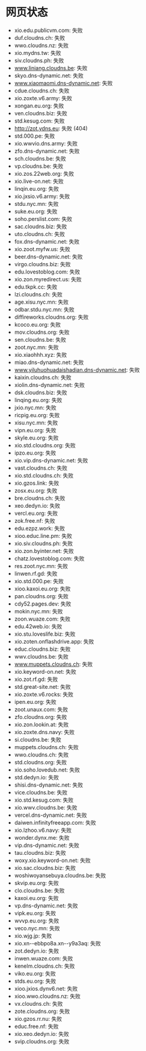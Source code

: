 # 网页状态
- xio.edu.publicvm.com: 失败
- duf.cloudns.ch: 失败
- wwo.cloudns.nz: 失败
- xio.mydns.tw: 失败
- siv.cloudns.ph: 失败
- www.liniang.cloudns.be: 失败
- skyo.dns-dynamic.net: 失败
- www.xiaomaomi.dns-dynamic.net: 失败
- cdue.cloudns.ch: 失败
- xio.zoxte.v6.army: 失败
- xongan.eu.org: 失败
- ven.cloudns.biz: 失败
- std.kesug.com: 失败
- http://zot.ydns.eu: 失败 (404)
- std.000.pe: 失败
- xio.wwvio.dns.army: 失败
- zfo.dns-dynamic.net: 失败
- sch.cloudns.be: 失败
- vp.cloudns.be: 失败
- xio.zos.22web.org: 失败
- xio.live-on.net: 失败
- linqin.eu.org: 失败
- xio.jxsio.v6.army: 失败
- stdu.nyc.mn: 失败
- suke.eu.org: 失败
- soho.perslist.com: 失败
- sac.cloudns.biz: 失败
- uto.cloudns.ch: 失败
- fox.dns-dynamic.net: 失败
- xio.zoot.myfw.us: 失败
- beer.dns-dynamic.net: 失败
- virgo.cloudns.biz: 失败
- edu.lovestoblog.com: 失败
- xio.zon.myredirect.us: 失败
- edu.tkpk.cc: 失败
- lzi.cloudns.ch: 失败
- age.xisu.nyc.mn: 失败
- odbar.stdu.nyc.mn: 失败
- diffireworks.cloudns.org: 失败
- kcoco.eu.org: 失败
- mov.cloudns.org: 失败
- sen.cloudns.be: 失败
- zoot.nyc.mn: 失败
- xio.xiaohhh.xyz: 失败
- miao.dns-dynamic.net: 失败
- www.yiluhuohuadaishadian.dns-dynamic.net: 失败
- kaixin.cloudns.ch: 失败
- xiolin.dns-dynamic.net: 失败
- dsk.cloudns.biz: 失败
- linqing.eu.org: 失败
- jxio.nyc.mn: 失败
- ricpig.eu.org: 失败
- xisu.nyc.mn: 失败
- vipn.eu.org: 失败
- skyle.eu.org: 失败
- xio.std.cloudns.org: 失败
- ipzo.eu.org: 失败
- xio.vip.dns-dynamic.net: 失败
- vast.cloudns.ch: 失败
- xio.std.cloudns.ch: 失败
- xio.gzos.link: 失败
- zosx.eu.org: 失败
- bre.cloudns.ch: 失败
- xeo.dedyn.io: 失败
- vercl.eu.org: 失败
- zok.free.nf: 失败
- edu.ezpz.work: 失败
- xioo.educ.line.pm: 失败
- xio.siv.cloudns.ph: 失败
- xio.zon.byinter.net: 失败
- chatz.lovestoblog.com: 失败
- res.zoot.nyc.mn: 失败
- linwen.rf.gd: 失败
- xio.std.000.pe: 失败
- xioo.kaxoi.eu.org: 失败
- pan.cloudns.org: 失败
- cdy52.pages.dev: 失败
- mokin.nyc.mn: 失败
- zoon.wuaze.com: 失败
- edu.42web.io: 失败
- xio.stu.loveslife.biz: 失败
- xio.zoten.onflashdrive.app: 失败
- educ.cloudns.biz: 失败
- wwv.cloudns.be: 失败
- www.muppets.cloudns.ch: 失败
- xio.keyword-on.net: 失败
- xio.zot.rf.gd: 失败
- std.great-site.net: 失败
- xio.zoxte.v6.rocks: 失败
- ipen.eu.org: 失败
- zoot.unaux.com: 失败
- zfo.cloudns.org: 失败
- xio.zon.lookin.at: 失败
- xio.zoxte.dns.navy: 失败
- si.cloudns.be: 失败
- muppets.cloudns.ch: 失败
- wwo.cloudns.ch: 失败
- std.cloudns.org: 失败
- xio.soho.lovedub.net: 失败
- std.dedyn.io: 失败
- shisi.dns-dynamic.net: 失败
- vice.cloudns.be: 失败
- xio.std.kesug.com: 失败
- xio.wwv.cloudns.be: 失败
- vercel.dns-dynamic.net: 失败
- daiwen.infinityfreeapp.com: 失败
- xio.lzhoo.v6.navy: 失败
- wonder.dynx.me: 失败
- vip.dns-dynamic.net: 失败
- tau.cloudns.biz: 失败
- woxy.xio.keyword-on.net: 失败
- xio.sac.cloudns.biz: 失败
- woshiwoyansebuya.cloudns.be: 失败
- skvip.eu.org: 失败
- clo.cloudns.be: 失败
- kaxoi.eu.org: 失败
- vp.dns-dynamic.net: 失败
- vipk.eu.org: 失败
- wvvp.eu.org: 失败
- veco.nyc.mn: 失败
- xio.wjg.jp: 失败
- xio.xn--ebbpo8a.xn--y9a3aq: 失败
- zot.dedyn.io: 失败
- inwen.wuaze.com: 失败
- kenelm.cloudns.ch: 失败
- viko.eu.org: 失败
- stds.eu.org: 失败
- xioo.jxios.dynv6.net: 失败
- xioo.wwo.cloudns.nz: 失败
- vx.cloudns.ch: 失败
- zote.cloudns.org: 失败
- xio.gzos.rr.nu: 失败
- educ.free.nf: 失败
- xio.xeo.dedyn.io: 失败
- svip.cloudns.org: 失败
